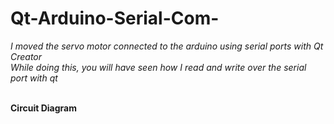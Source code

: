 # Qt-Arduino-Serial-Com-
*I moved the servo motor connected to the arduino using serial ports with Qt Creator* <br>
*While doing this, you will have seen how I read and write over the serial port with qt* <br><br>


**Circuit Diagram**
